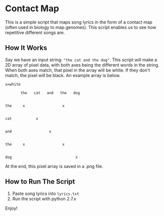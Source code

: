 # Contact Map

This is a simple script that maps song lyrics in the form of a contact map (often used in biology to map genomes). This script enables us to see how repetitive different songs are.

## How It Works

Say we have an input string: `"the cat and the dog"`. This script will make a 2D array of pixel data, with both axes being the different words in the string. When both axes match, that pixel in the array will be white. If they don't match, the pixel will be 
black. An example array is below.

```
x=white

       the   cat   and   the   dog


the     x                 x


cat           x


and                 x


the     x                 x


dog                             x

```

At the end, this pixel array is saved in a .png file.

## How to Run The Script
1. Paste song lyrics into `lyrics.txt`
2. Run the script with python 2.7.x

Enjoy!
